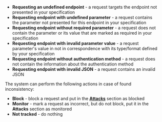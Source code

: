 * **Requesting an undefined endpoint** - a request targets the endpoint not presented in your specification
* **Requesting endpoint with undefined parameter** - a request contains the parameter not presented for this endpoint in your specification
* **Requesting endpoint without required parameter** - a request does not contain the parameter or its value that are marked as required in your specification
* **Requesting endpoint with invalid parameter value** - a request parameter's value in not in correspondence with its type/format defined by your specification
* **Requesting endpoint without authentication method** - a request does not contain the information about the authentication method
* **Requesting endpoint with invalid JSON** - a request contains an invalid JSON

The system can perform the following actions in case of found inconsistency:

* **Block** - block a request and put in the [**Attacks**](../user-guides/events/check-attack.md) section as blocked
* **Monitor** - mark a request as incorrect, but do not block, put it in the **Attacks** section as monitored
* **Not tracked** - do nothing